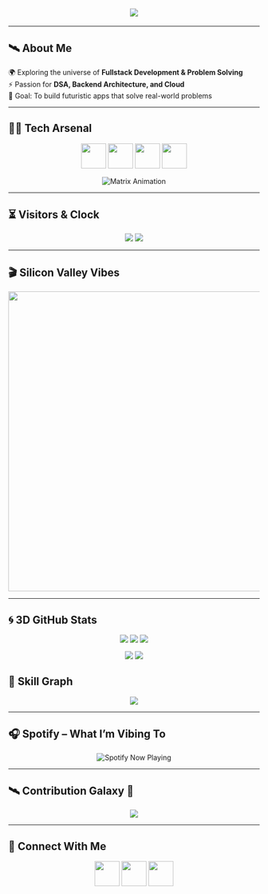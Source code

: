 <h1 align="center">
  <img src="https://readme-typing-svg.herokuapp.com?font=Orbitron&size=40&color=00F7FF&center=true&vCenter=true&width=800&lines=Hi+👋,+I'm+Devesh+Sharma;Full+Stack+Developer+💻;DSA+%7C+System+Design+%7C+AI+Enthusiast" />
</h1>

---

## 🛰️ About Me  
🌍 Exploring the universe of **Fullstack Development & Problem Solving**  
⚡ Passion for **DSA, Backend Architecture, and Cloud**  
🎯 Goal: To build futuristic apps that solve real-world problems  

---

## 🧑‍🚀 Tech Arsenal

<p align="center">
<img src="https://skillicons.dev/icons?i=react,next,js,ts,tailwind,bootstrap,html,css" height="50"/>
<img src="https://skillicons.dev/icons?i=nodejs,express,java,cpp,python,php" height="50"/>
<img src="https://skillicons.dev/icons?i=mongodb,mysql,postgres,firebase,redis" height="50"/>
<img src="https://skillicons.dev/icons?i=git,github,docker,postman,vscode,linux,aws" height="50"/>
</p>

<p align="center">
  <img src="https://raw.githubusercontent.com/rodrigograca31/rodrigograca31/master/matrix.svg" alt="Matrix Animation" />
</p>

---

## ⏳ Visitors & Clock  

<p align="center">
  <img src="https://komarev.com/ghpvc/?username=imdevesh21&style=for-the-badge&color=00F7FF" />
  <img src="https://img.shields.io/badge/dynamic/json?color=00F7FF&label=⏰%20IST%20Time&query=%.time&url=https://worldtimeapi.org/api/timezone/Asia/Kolkata&logo=clockify&logoColor=white" />
</p>


---

## 🎬 Silicon Valley Vibes  
<p align="center">
  <img src="https://media.giphy.com/media/3o6Zt481isNVuQI1l6/giphy.gif" width="600" />
</p>

---

## 🌀 3D GitHub Stats  

<p align="center">
  <img src="https://github-profile-summary-cards.vercel.app/api/cards/profile-details?username=imdevesh21&theme=tokyonight" />
  <img src="https://github-profile-summary-cards.vercel.app/api/cards/repos-per-language?username=imdevesh21&theme=tokyonight" />
  <img src="https://github-profile-summary-cards.vercel.app/api/cards/most-commit-language?username=imdevesh21&theme=tokyonight" />
</p>

<p align="center">
  <img src="https://github-profile-summary-cards.vercel.app/api/cards/stats?username=imdevesh21&theme=tokyonight" />
  <img src="https://github-profile-summary-cards.vercel.app/api/cards/productive-time?username=imdevesh21&theme=tokyonight&utcOffset=8" />
</p>

## 🧭 Skill Graph

<p align="center">
  <img src="https://quickchart.io/chart?c={
    type:'radar',
    data:{
      labels:['Frontend','Backend','DSA','DevOps'],
      datasets:[{
        label:'Skill Level',
        data:[85,80,75,65],
        backgroundColor:'rgba(0,247,255,0.2)',
        borderColor:'rgba(0,247,255,1)',
        pointBackgroundColor:'rgba(255,255,255,1)',
        borderWidth:2
      }]
    },
    options:{
      scales:{
        r:{
          angleLines:{color:'rgba(255,255,255,0.2)'},
          grid:{color:'rgba(255,255,255,0.2)'},
          pointLabels:{color:'white'},
          ticks:{color:'cyan'}
        }
      },
      plugins:{
        legend:{labels:{color:'white'}}
      }
    }
  }&backgroundColor=black&width=500&height=500&format=png" />
</p>


---

## 🎧 Spotify – What I’m Vibing To
<p align="center">
  <img src="https://spotify-github-profile.vercel.app/api/view?uid=31rhyig7thqbj7j7w567hdtf76cm&cover_image=true&theme=default&bar_color=00F7FF" alt="Spotify Now Playing" />
</p>

---

## 🛰️ Contribution Galaxy 🌌
<p align="center">
  <img src="https://github-readme-activity-graph.vercel.app/graph?username=imdevesh21&theme=react-dark&hide_border=true&area=true" />
</p>

---

## 🔗 Connect With Me
<p align="center">
  <a href="https://www.linkedin.com/in/devesh-sharma-68106b2a5"><img src="https://skillicons.dev/icons?i=linkedin" height="50"/></a>
  <a href="mailto:deveshsharma.it23@gmail.com"><img src="https://skillicons.dev/icons?i=gmail" height="50"/></a>
  <a href="https://twitter.com/hey_devesh_here"><img src="https://skillicons.dev/icons?i=twitter" height="50"/></a>
</p>
